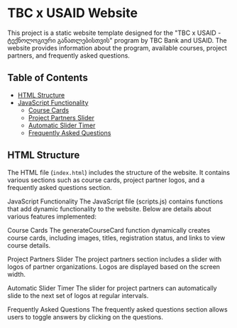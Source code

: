 # TBC x USAID Website

This project is a static website template designed for the "TBC x USAID - ტექნოლოგიური განათლებისთვის" program by TBC Bank and USAID. The website provides information about the program, available courses, project partners, and frequently asked questions.

## Table of Contents
- [HTML Structure](#html-structure)
- [JavaScript Functionality](#javascript-functionality)
  - [Course Cards](#course-cards)
  - [Project Partners Slider](#project-partners-slider)
  - [Automatic Slider Timer](#automatic-slider-timer)
  - [Frequently Asked Questions](#frequently-asked-questions)

## HTML Structure

The HTML file (`index.html`) includes the structure of the website. It contains various sections such as course cards, project partner logos, and a frequently asked questions section.


JavaScript Functionality
The JavaScript file (scripts.js) contains functions that add dynamic functionality to the website. Below are details about various features implemented:

Course Cards
The generateCourseCard function dynamically creates course cards, including images, titles, registration status, and links to view course details.

Project Partners Slider
The project partners section includes a slider with logos of partner organizations. Logos are displayed based on the screen width.

Automatic Slider Timer
The slider for project partners can automatically slide to the next set of logos at regular intervals.

Frequently Asked Questions
The frequently asked questions section allows users to toggle answers by clicking on the questions.
